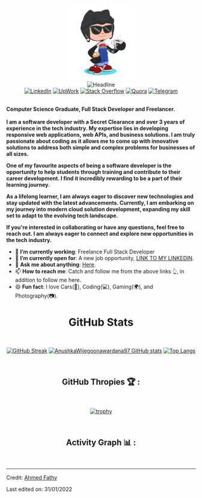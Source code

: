 <div>
    <div align=center>
        <img src="https://raw.githubusercontent.com/AhmedFathyDev/AhmedFathyDev/main/GitHub.png" alt="GitHub Octocat Drinking a Cup of Coffee" height="200">
    </div>
    <div align=center>
        <img src="https://readme-typing-svg.herokuapp.com?color=%236FDA44&size=32&center=true&vCenter=true&width=600&height=50&lines=Hi+there+I'm+Fathy+%F0%9F%91%8B;Computer+Science+Student;Back-End+Engineer;Problem+Solver;Freelancer;Open-Source+Enthusiast" alt="Headline" />
    </div>
    <div align=center>
        <a href="https://www.linkedin.com/in/ahmedfathydev/"><img src="https://img.shields.io/badge/Linkedin-0077b5?style=flat&logo=linkedin" alt="LinkedIn" /></a>
        <a href="https://www.upwork.com/freelancers/~0121ca7f3563e57c0b"><img src="https://img.shields.io/badge/Upwork-494949?style=flat&logo=upwork" alt="UpWork" /></a>
        <a href="https://stackoverflow.com/users/11837259/ahmed-fathy"><img src="https://img.shields.io/badge/Stack Overflow-f48024?style=flat&logo=stackoverflow&logoColor=white" alt="Stack Overflow" /></a>
        <a href="https://www.quora.com/profile/Ahmed-Fathy-616"><img src="https://img.shields.io/badge/Quora-B92B27?style=flat&logo=quora" alt="Quora" /></a>
        <a href="https://t.me/ahmedfathydev"><img src="https://img.shields.io/badge/Telegram-0088cc?style=flat&logo=telegram" alt="Telegram" /></a>
    </div>
    <div align=left>
        <br>
        <p>
            <strong>
                Computer Science Graduate, Full Stack Developer and Freelancer.<br><br>
              I am a software developer with a Secret Clearance and over 3 years of experience in the tech industry. My expertise lies in developing responsive web applications, web APIs, and business solutions. 
                I am truly passionate about coding as it allows me to come up with innovative solutions to address both simple and complex problems for businesses of all sizes.

One of my favourite aspects of being a software developer is the opportunity to help students through training and contribute to their career development. I find it incredibly rewarding to be a part of their learning journey.

As a lifelong learner, I am always eager to discover new technologies and stay updated with the latest advancements. Currently, I am embarking on my journey into modern cloud solution development, expanding my skill set to adapt to the evolving tech landscape.

If you're interested in collaborating or have any questions, feel free to reach out. I am always eager to connect and explore new opportunities in the tech industry.
            </strong>
        </p>
        <ul>
            <li>🌱 <b>I’m currently working</b>: Freelance Full Stack Developer</li>
            <li>🤔 <b>I’m currently open for</b>: A new job opportunity, <a href="https://www.linkedin.com/in/mohammad-khoulani-610aa614b/">LINK TO MY LINKEDIN</a>.</li>
            <li>💬 <b>Ask me about anything</b>: <a href="https://www.linkedin.com/in/mohammad-khoulani-610aa614b/">Here</a>.</li>
            <li>📫 <b>How to reach me</b>: Catch and follow me from the above links 👆, in addition to follow me here.</li>
            <li>😄 <b>Fun fact</b>: I love Cars(🚗), Coding(💻), Gaming(🌍), and Photography(📷).</li>
          <!--  <li>👨‍💻 <b>Hire me for Full Stack Development jobs</b>: <a href="https://www.upwork.com/freelancers/~0121ca7f3563e57c0b?s=1110580755107926016">Link to my UpWork Full Stack Development Specialization</a>.</li> 
            <li>👨‍💻 <b>Hire me for Back-End Development jobs</b>: <a href="https://www.upwork.com/freelancers/~0121ca7f3563e57c0b?s=1110580748673863680">Link to my UpWork Back-End Development Specialization</a>.</li>
            -->
        </ul>
    </div>
    <div align=center>
      <h1>GitHub Stats</h1>

<br>

[![GitHub Streak](https://github-readme-streak-stats.herokuapp.com?user=mhmmdkhoulani&theme=algolia&date_format=M%20j%5B%2C%20Y%5D)](https://git.io/streak-stats) [![AnushkaWijegoonawardana97 GitHub stats](https://github-readme-stats.vercel.app/api?username=mhmmdkhoulani&theme=algolia)](https://github.com/mhmmdkhoulani/github-readme-stats) [![Top Langs](https://github-readme-stats.vercel.app/api/top-langs/?username=mhmmdkhoulani&theme=algolia)](https://github.com/mhmmdkhoulani/github-readme-stats) 

<br>

## GitHub Thropies 🏆 :

<br>

[![trophy](https://github-profile-trophy.vercel.app/?username=mhmmdkhoulani)](https://github.com/mhmmdkhoulani/github-profile-trophy)

<br>

## Activity Graph 📊 :

<br>
    </div>
</div>

------

Credit: [Ahmed Fathy](https://github.com/AhmedFathyDev)

Last edited on: 31/01/2022
